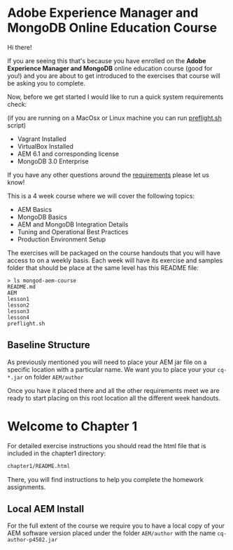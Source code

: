 # Adobe Experience Manager and MongoDB Online Education Course

Hi there!

If you are seeing this that's because you have enrolled on the **Adobe Experience Manager and MongoDB** online education course (good for you!) and you are about to get introduced to the exercises that course will be asking you to complete.

Now, before we get started I would like to run a quick system requirements check:

(if you are running on a MacOsx or Linux machine you can run [preflight.sh] script)

* Vagrant Installed
* VirtualBox Installed
* AEM 6.1 and corresponding license
* MongoDB 3.0 Enterprise

If you have any other questions around the [requirements][0] please let us know!

This is a 4 week course where we will cover the following topics:
* AEM Basics
* MongoDB Basics
* AEM and MongoDB Integration Details
* Tuning and Operational Best Practices
* Production Environment Setup

The exercises will be packaged on the course handouts that you will have access to on a weekly basis.
Each week will have its exercise and samples folder that should be place at the same level has this README file:
```
> ls mongod-aem-course
README.md
AEM
lesson1
lesson2
lesson3
lesson4
preflight.sh
```

## Baseline Structure

As previously mentioned you will need to place your AEM jar file on a specific location with a particular name. We want you to place your your `cq-*.jar` on folder `AEM/author`

Once you have it placed there and all the other requirements meet we are ready to start placing on this root location all the different week handouts.

# Welcome to Chapter 1
For detailed exercise instructions you should read the html file that is included in the chapter1 directory:
```bash
chapter1/README.html
```
There, you will find instructions to help you complete the homework assignments.

## Local AEM Install
For the full extent of the course we require you to have a local copy of your AEM software version placed under the folder `AEM/author` with the name `cq-author-p4502.jar`


[0]: https://university.mongodb.com/courses/M212/about
[preflight.sh]: preflight.sh
